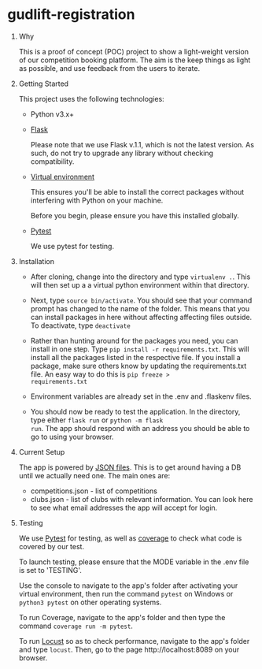 # gudlift-registration

1. Why


    This is a proof of concept (POC) project to show a light-weight version of our competition booking platform. The aim is the keep things as light as possible, and use feedback from the users to iterate.

2. Getting Started

    This project uses the following technologies:

    * Python v3.x+

    * [Flask](https://flask.palletsprojects.com/en/1.1.x/)

        Please note that we use Flask v.1.1, which is not the latest version. As such, do not try to upgrade any library without checking compatibility.


    * [Virtual environment](https://virtualenv.pypa.io/en/stable/installation.html)

        This ensures you'll be able to install the correct packages without interfering with Python on your machine.

        Before you begin, please ensure you have this installed globally.

    * [Pytest](https://docs.pytest.org/en/6.2.x/)

        We use pytest for testing.


3. Installation

    - After cloning, change into the directory and type <code>virtualenv .</code>. This will then set up a a virtual python environment within that directory.

    - Next, type <code>source bin/activate</code>. You should see that your command prompt has changed to the name of the folder. This means that you can install packages in here without affecting affecting files outside. To deactivate, type <code>deactivate</code>

    - Rather than hunting around for the packages you need, you can install in one step. Type <code>pip install -r requirements.txt</code>. This will install all the packages listed in the respective file. If you install a package, make sure others know by updating the requirements.txt file. An easy way to do this is <code>pip freeze > requirements.txt</code>

    - Environment variables are already set in the .env and .flaskenv files.

    - You should now be ready to test the application. In the directory, type either <code>flask run</code> or <code>python -m flask run</code>. The app should respond with an address you should be able to go to using your browser.

4. Current Setup

    The app is powered by [JSON files](https://www.tutorialspoint.com/json/json_quick_guide.htm). This is to get around having a DB until we actually need one. The main ones are:

    * competitions.json - list of competitions
    * clubs.json - list of clubs with relevant information. You can look here to see what email addresses the app will accept for login.

5. Testing

    We use [Pytest](https://docs.pytest.org/en/6.2.x/) for testing, as well as [coverage](https://coverage.readthedocs.io/en/coverage-5.1/) to check what code is covered by our test.

    To launch testing, please ensure that the MODE variable in the .env file is set to 'TESTING'.

    Use the console to navigate to the app's folder after activating your virtual environment, then run the command <code>pytest</code> on Windows or <code>python3 pytest</code> on other operating systems.

    To run Coverage, navigate to the app's folder and then type the command <code>coverage run -m pytest</code>.

    To run [Locust](https://github.com/locustio/locust/tree/1.2.3) so as to check performance, navigate to the app's folder and type <code>locust</code>. Then, go to the page http://localhost:8089 on your browser.
